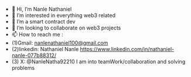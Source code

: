 - 👋 Hi, I’m Nanle Nathaniel
- 👀 I’m interested in everything web3 related
- 🌱 I’m a smart contract dev
- 💞️ I’m looking to collaborate on web3 projects
- 📫 How to reach me :
- (1)Gmail: nanlenathaniel100@gmail.com
- (2)linkedin: Nathaniel Nanle
  https://www.linkedin.com/in/nathaniel-nanle-077b88312/
- (3) X: @NanleNatha92210
 I am into teamWork/collaboration and solving problems
  

<!---
Nanle100/Nanle100 is a ✨ special ✨ repository because its `README.md` (this file) appears on your GitHub profile.
You can click the Preview link to take a look at your changes.
--->
